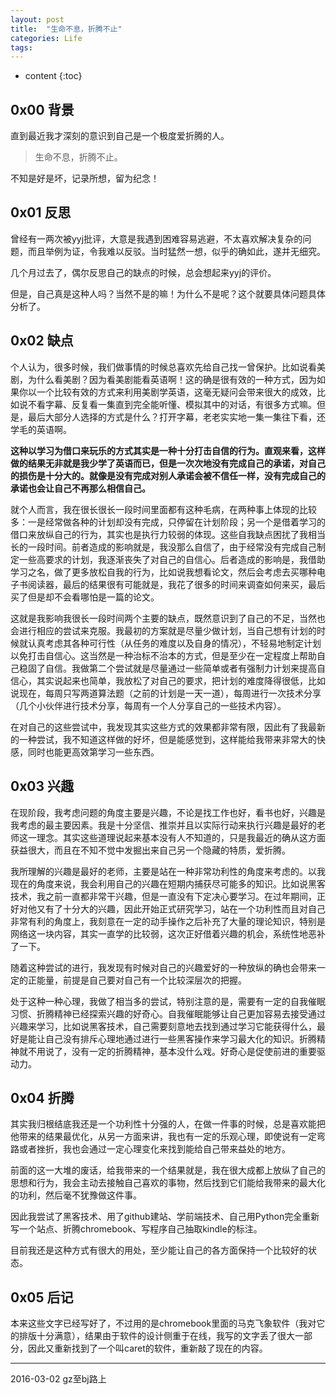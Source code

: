 ```yaml
---
layout: post
title:  "生命不息，折腾不止"
categories: Life
tags:
---
```


* content
{:toc}


## 0x00 背景

直到最近我才深刻的意识到自己是一个极度爱折腾的人。

>生命不息，折腾不止。

不知是好是坏，记录所想，留为纪念！





## 0x01 反思

曾经有一两次被yyj批评，大意是我遇到困难容易逃避，不太喜欢解决复杂的问题，而且举例为证，令我难以反驳。当时猛然一想，似乎的确如此，遂并无细究。

几个月过去了，偶尔反思自己的缺点的时候，总会想起来yyj的评价。

但是，自己真是这种人吗？当然不是的嘛！为什么不是呢？这个就要具体问题具体分析了。

## 0x02 缺点

个人认为，很多时候，我们做事情的时候总喜欢先给自己找一曾保护。比如说看美剧，为什么看美剧？因为看美剧能看英语啊！这的确是很有效的一种方式，因为如果你以一个比较有效的方式来利用美剧学英语，这毫无疑问会带来很大的成效，比如说不看字幕、反复看一集直到完全能听懂、模拟其中的对话，有很多方式嘛。但是，最后大部分人选择的方式是什么？打开字幕，老老实实地一集一集往下看，还学毛的英语啊。

**这种以学习为借口来玩乐的方式其实是一种十分打击自信的行为。直观来看，这样做的结果无非就是我少学了英语而已，但是一次次地没有完成自己的承诺，对自己的损伤是十分大的。就像是没有完成对别人承诺会被不信任一样，没有完成自己的承诺也会让自己不再那么相信自己。**

就个人而言，我在很长很长一段时间里面都有这种毛病，在两种事上体现的比较多：一是经常做各种的计划却没有完成，只停留在计划阶段；另一个是借着学习的借口来放纵自己的行为，其实也是执行力较弱的体现。这些自我缺点困扰了我相当长的一段时间。前者造成的影响就是，我没那么自信了，由于经常没有完成自己制定一些高要求的计划，我逐渐丧失了对自己的自信心。后者造成的影响是，我借助学习之名，做了更多放松自我的行为，比如说我想看论文，然后会考虑去买哪种电子书阅读器，最后的结果很有可能就是，我花了很多的时间来调查如何来买，最后买了但是却不会看哪怕是一篇的论文。

这就是我影响我很长一段时间两个主要的缺点，既然意识到了自己的不足，当然也会进行相应的尝试来克服。我最初的方案就是尽量少做计划，当自己想有计划的时候就认真考虑其各种可行性（从任务的难度以及自身的情况），不轻易地制定计划以免打击自信心。这当然是一种治标不治本的方式，但是至少在一定程度上帮助自己稳固了自信。我做第二个尝试就是尽量通过一些简单或者有强制力计划来提高自信心，其实说起来也简单，我放松了对自己的要求，把计划的难度降得很低，比如说现在，每周只写两道算法题（之前的计划是一天一道），每周进行一次技术分享（几个小伙伴进行技术分享，每周有一个人分享自己的一些技术内容）。

在对自己的这些尝试中，我发现其实这些方式的效果都非常有限，因此有了我最新的一种尝试，我不知道这样做的好坏，但是能感觉到，这样能给我带来非常大的快感，同时也能更高效第学习一些东西。

## 0x03 兴趣

在现阶段，我考虑问题的角度主要是兴趣，不论是找工作也好，看书也好，兴趣是我考虑的最主要因素。我是十分坚信、推崇并且以实际行动来执行兴趣是最好的老师这一理念。其实这些道理说起来基本没有人不知道的，只是我最近的确从这方面获益很大，而且在不知不觉中发掘出来自己另一个隐藏的特质，爱折腾。

我所理解的兴趣是最好的老师，主要是站在一种非常功利性的角度来考虑的。以我现在的角度来说，我会利用自己的兴趣在短期内捕获尽可能多的知识。比如说黑客技术，我之前一直都非常干兴趣，但是一直没有下定决心要学习。在过年期间，正好对他又有了十分大的兴趣，因此开始正式研究学习，站在一个功利性而且对自己非常有利的角度上，我刻意在一定的动手操作之后补充了大量的理论知识，特别是网络这一块内容，其实一直学的比较弱，这次正好借着兴趣的机会，系统性地恶补了一下。

随着这种尝试的进行，我发现有时候对自己的兴趣爱好的一种放纵的确也会带来一定的正能量，前提是自己要对自己有一个比较深层次的把握。

处于这种一种心理，我做了相当多的尝试，特别注意的是，需要有一定的自我催眠习惯、折腾精神已经探索兴趣的好奇心。自我催眠能够让自己更加容易去接受通过兴趣来学习，比如说黑客技术，自己需要刻意地去找到通过学习它能获得什么，最好是能让自己没有排斥心理地通过进行一些黑客操作来学习最大化的知识。折腾精神就不用说了，没有一定的折腾精神，基本没什么戏。好奇心是促使前进的重要驱动力。

## 0x04 折腾

其实我归根结底我还是一个功利性十分强的人，在做一件事的时候，总是喜欢能把他带来的结果最优化，从另一方面来讲，我也有一定的乐观心理，即使说有一定弯路或者挫折，我也会通过一定心理变化来找到能给自己带来益处的地方。

前面的这一大堆的废话，给我带来的一个结果就是，我在很大成都上放纵了自己的思想和行为，我会主动去接触自己喜欢的事物，然后找到它们能给我带来的最大化的功利，然后毫不犹豫做这件事。

因此我尝试了黑客技术、用了github建站、学前端技术、自己用Python完全重新写一个站点、折腾chromebook、写程序自己抽取kindle的标注。

目前我还是这种方式有很大的用处，至少能让自己的各方面保持一个比较好的状态。

## 0x05 后记

本来这些文字已经写好了，不过用的是chromebook里面的马克飞象软件（我对它的排版十分满意），结果由于软件的设计侧重于在线，我写的文字丢了很大一部分，因此又重新找到了一个叫caret的软件，重新敲了现在的内容。

***
2016-03-02 gz至bj路上
